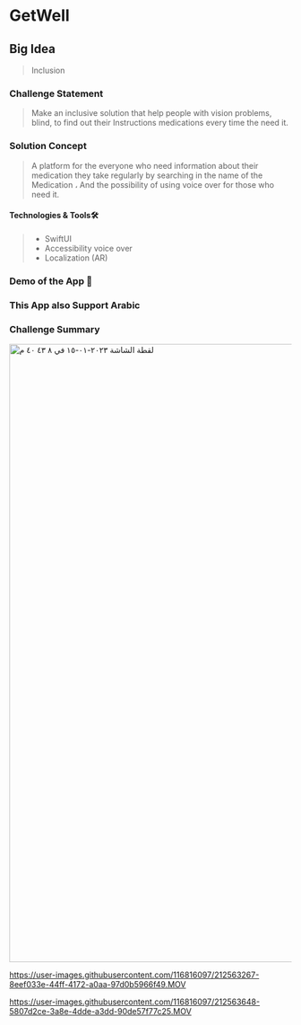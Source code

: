 # GetWell

## Big Idea
> Inclusion
### Challenge Statement 
>Make an inclusive solution that help people with vision problems, blind, to find out their Instructions medications every time the need it. 
### Solution Concept 
>A platform for the everyone who need information about their medication they take regularly
 by searching in the name of the Medication ، And the possibility of using voice over for those who need it.
#### Technologies & Tools🛠️
> - SwiftUI
> - Accessibility voice over
> - Localization (AR)
### Demo of the App 🎥

### This App also Support Arabic

### Challenge Summary
<img width="1101" alt="‏لقطة الشاشة ٢٠٢٣-٠١-١٥ في ٨ ٤٣ ٤٠ م" src="https://user-images.githubusercontent.com/116816097/212557787-b85d07f1-b79e-4527-8800-d196d8e5be02.png">



https://user-images.githubusercontent.com/116816097/212563267-8eef033e-44ff-4172-a0aa-97d0b5966f49.MOV



https://user-images.githubusercontent.com/116816097/212563648-5807d2ce-3a8e-4dde-a3dd-90de57f77c25.MOV

